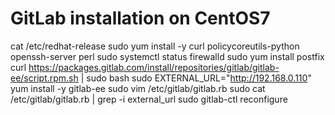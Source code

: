 
# GitLab installation on CentOS7
cat /etc/redhat-release
sudo yum install -y curl policycoreutils-python openssh-server perl
sudo systemctl status firewalld
sudo yum install postfix
curl https://packages.gitlab.com/install/repositories/gitlab/gitlab-ee/script.rpm.sh | sudo bash
sudo EXTERNAL_URL="http://192.168.0.110" yum install -y gitlab-ee
sudo vim /etc/gitlab/gitlab.rb
sudo cat /etc/gitlab/gitlab.rb | grep -i external_url
sudo gitlab-ctl reconfigure
